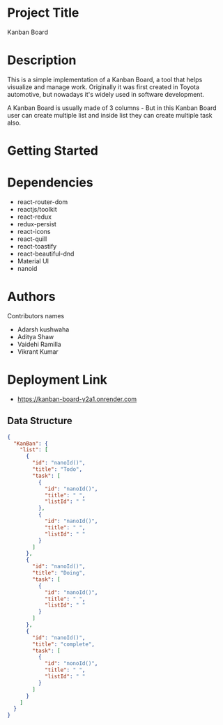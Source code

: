 # Project Title
Kanban Board
# Description
This is a simple implementation of a Kanban Board, a tool that helps visualize and manage work. Originally it was first created in Toyota automotive, but nowadays it's widely used in software development.

A Kanban Board is usually made of 3 columns - But in this Kanban Board user can create multiple list and inside list they can create multiple task also.
# Getting Started
# Dependencies
* react-router-dom
* reactjs/toolkit
* react-redux
* redux-persist
* react-icons
* react-quill
* react-toastify
* react-beautiful-dnd
* Material UI
* nanoid

# Authors
Contributors names
* Adarsh kushwaha
* Aditya Shaw
* Vaidehi Ramilla
* Vikrant Kumar


# Deployment Link 
* https://kanban-board-y2a1.onrender.com

## Data Structure 


```json
{
  "KanBan": {
    "list": [
      {
        "id": "nanoId()",
        "title": "Todo",
        "task": [
          {
            "id": "nanoId()",
            "title": " ",
            "listId": " "
          },
          {
            "id": "nanoId()",
            "title": " ",
            "listId": " "
          }
        ]
      },
      {
        "id": "nanoId()",
        "title": "Doing",
        "task": [
          {
            "id": "nanoId()",
            "title": " ",
            "listId": " "
          }
        ]
      },
      {
        "id": "nanoId()",
        "title": "complete",
        "task": [
          {
            "id": "nonoId()",
            "title": " ",
            "listId": " "
          }
        ]
      }
    ]
  }
}





